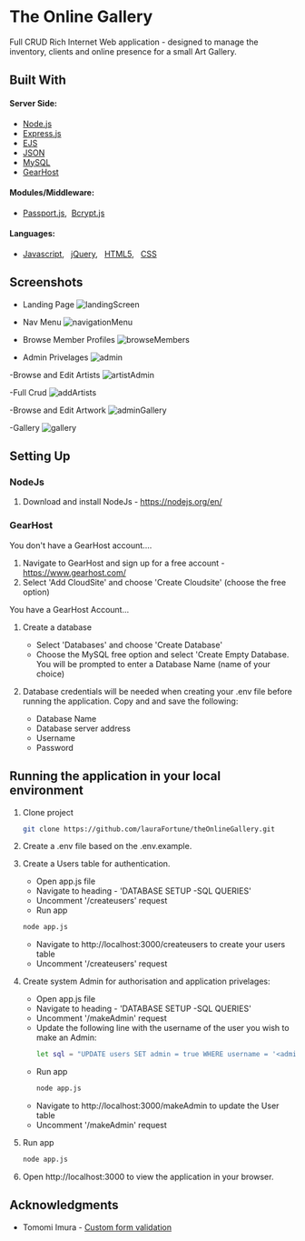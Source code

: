 # The Online Gallery 

Full CRUD Rich Internet Web application - designed to manage the inventory, clients and online presence for a small Art Gallery.
<br>

## Built With

#### Server Side:
- [Node.js](https://nodejs.org/)
- [Express.js](https://expressjs.com/)
- [EJS](https://ejs.co)
- [JSON](https://developer.mozilla.org/en-US/docs/Web/JavaScript/Reference/Global_Objects/JSON)
- [MySQL](https://www.mysql.com/)
- [GearHost](https://www.gearhost.com/)

#### Modules/Middleware:
- [Passport.js](http://www.passportjs.org/), &nbsp;[Bcrypt.js](https://www.npmjs.com/package/bcryptjs)

#### Languages:
- [Javascript](https://developer.mozilla.org/en-US/docs/Web/JavaScript),  &nbsp; [jQuery](https://jquery.com), &nbsp; [HTML5](https://developer.mozilla.org/en-US/docs/Web/Guide/HTML/HTML5), &nbsp; [CSS](https://developer.mozilla.org/en-US/docs/Web/CSS)


## Screenshots 

- Landing Page
![landingScreen](https://user-images.githubusercontent.com/48602973/77258576-52897380-6c73-11ea-9fa8-8f1dcff384ef.png)


- Nav Menu
![navigationMenu](https://user-images.githubusercontent.com/48602973/77258882-78177c80-6c75-11ea-8c96-d11c4877b14b.png)

- Browse Member Profiles
![browseMembers](https://user-images.githubusercontent.com/48602973/77259215-e8bf9880-6c77-11ea-8c79-74e4568b00ec.png)

- Admin Privelages
![admin](https://user-images.githubusercontent.com/48602973/77259230-0a208480-6c78-11ea-9a35-6687726f78b0.png)

-Browse and Edit Artists
![artistAdmin](https://user-images.githubusercontent.com/48602973/77259239-160c4680-6c78-11ea-8eb7-8f5b3457dded.png)

-Full Crud
![addArtists](https://user-images.githubusercontent.com/48602973/77259419-38529400-6c79-11ea-8b94-cb735c8c64d6.png)

-Browse and Edit Artwork
![adminGallery](https://user-images.githubusercontent.com/48602973/77259250-2d4b3400-6c78-11ea-93d9-7a0226a0c96b.png)

-Gallery
![gallery](https://user-images.githubusercontent.com/48602973/77259245-21f80880-6c78-11ea-98c6-396ba5ace34b.png)

## Setting Up

### NodeJs
1. Download and install NodeJs - https://nodejs.org/en/

### GearHost

You don't have a GearHost account....
   1. Navigate to GearHost and sign up for a free account - https://www.gearhost.com/
   2. Select 'Add CloudSite' and choose 'Create Cloudsite' (choose the free option)

You have a GearHost Account...
      
   1. Create a database
      - Select 'Databases' and choose 'Create Database'
      - Choose the MySQL free option and select 'Create Empty Database. You will be prompted to enter a Database Name (name of your choice)
      
   2. Database credentials will be needed when creating your .env file before running the application. Copy and and save the following:
      - Database Name
      - Database server address
      - Username
      - Password
  
   
## Running the application in your local environment

1. Clone project 

   ```bash
   git clone https://github.com/lauraFortune/theOnlineGallery.git
   ```
2. Create a .env file based on the .env.example.

3. Create a Users table for authentication.
   - Open app.js file 
   - Navigate to heading - 'DATABASE SETUP -SQL  QUERIES' 
   - Uncomment  '/createusers' request
   -  Run app

   ```bash
   node app.js
   ```
   -  Navigate to http://localhost:3000/createusers to create your users table
   - Uncomment '/createusers' request
   
4. Create system Admin for authorisation and application privelages:
   - Open app.js file 
   - Navigate to heading - 'DATABASE SETUP -SQL  QUERIES' 
   - Uncomment  '/makeAdmin' request
   -  Update the following line with the username of the user you wish to make an Admin:
      ```bash
      let sql = "UPDATE users SET admin = true WHERE username = '<admins username here>'"; 
      ```
   -  Run app
      ```bash
      node app.js
      ```
   -  Navigate to http://localhost:3000/makeAdmin to update the User table
   - Uncomment '/makeAdmin' request
   
3. Run app

   ```bash
   node app.js
   ```
   
4. Open http://localhost:3000 to view the application in your browser.<br>

## Acknowledgments
- Tomomi Imura - [Custom form validation](https://girliemac.com/blog/2012/11/21/html5-form-validation/)
